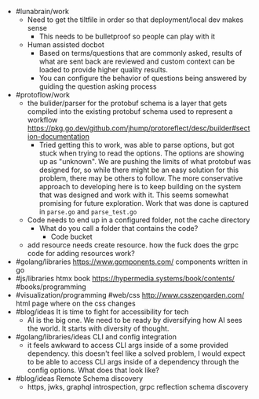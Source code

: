 - #lunabrain/work
	- Need to get the tiltfile in order so that deployment/local dev makes sense
		- This needs to be bulletproof so people can play with it
	- Human assisted docbot
		- Based on terms/questions that are commonly asked, results of what are sent back are reviewed and custom context can be loaded to provide higher quality results.
		- You can configure the behavior of questions being answered by guiding the question asking process
- #protoflow/work
	- the bulider/parser for the protobuf schema is a layer that gets compiled into the existing protobuf schema used to represent a workflow https://pkg.go.dev/github.com/jhump/protoreflect/desc/builder#section-documentation
		- Tried getting this to work, was able to parse options, but got stuck when trying to read the options. The options are showing up as "unknown". We are pushing the limits of what protobuf was designed for, so while there might be an easy solution for this problem, there may be others to follow. The more conservative approach to developing here is to keep building on the system that was designed and work with it. This seems somewhat promising for future exploration. Work that was done is captured in `parse.go` and `parse_test.go`
	- Code needs to end up in a configured folder, not the cache directory
		- What do you call a folder that contains the code?
			- Code bucket
	- add resource needs create resource. how the fuck does the grpc code for adding resources work?
- #golang/libraries https://www.gomponents.com/ components written in go
- #js/libraries htmx book https://hypermedia.systems/book/contents/ #books/programming
- #visualization/programming #web/css http://www.csszengarden.com/ html page where on the css changes
- #blog/ideas It is time to fight for accessibility for tech
	- AI is the big one. We need to be ready by diversifying how AI sees the world. It starts with diversity of thought.
- #golang/libraries/ideas CLI and config integration
	- it feels awkward to access CLI args inside of a some provided dependency. this doesn't feel like a solved problem, I would expect to be able to access CLI args inside of a dependency through the config options. What does that look like?
- #blog/ideas Remote Schema discovery
	- https, jwks, graphql introspection, grpc reflection schema discovery